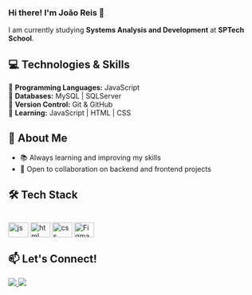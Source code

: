 ### Hi there! I'm João Reis :raising_hand:

I am currently studying **Systems Analysis and Development** at **SPTech School**.  

## 💻 Technologies & Skills  
🔹 **Programming Languages:** JavaScript  
🔹 **Databases:** MySQL | SQLServer  
🔹 **Version Control:** Git & GitHub  
🔹 **Learning:** JavaScript | HTML | CSS  

## 🚀 About Me  
- 📚 Always learning and improving my skills  
- 🤝 Open to collaboration on backend and frontend projects  


## 🛠️ Tech Stack  
<div style="display: inline_block"><br>
    <img align="center" alt="js" height="30" width="40"
    src="https://cdn.jsdelivr.net/gh/devicons/devicon@latest/icons/javascript/javascript-original.svg">
  <img align="center" alt="html" height="30" width="40"
    src="https://cdn.jsdelivr.net/gh/devicons/devicon@latest/icons/html5/html5-original.svg">
  <img align="center" alt="css" height="30" width="40"
    src="https://cdn.jsdelivr.net/gh/devicons/devicon@latest/icons/css3/css3-original.svg">
  <img align="center" alt="Figma" height="30" width="40"
    src="https://cdn.jsdelivr.net/gh/devicons/devicon/icons/figma/figma-original.svg">        
</div>

##
 
## 📫 Let's Connect!  
<div> 
  <a href="https://github.com/joaolureis" target="_blank">
    <img src="https://img.shields.io/badge/GitHub-000?style=for-the-badge&logo=github&logoColor=white" target="_blank">
  </a>
  <a href="https://www.linkedin.com/in/jo%C3%A3o-lucas-r-021b50225" target="_blank">
    <img src="https://img.shields.io/badge/-LinkedIn-%2300A0DC?style=for-the-badge&logo=linkedin&logoColor=white" target="_blank">
  </a> 
</div>
